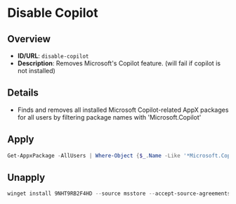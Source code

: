 # Disable Copilot

## Overview
- **ID/URL**: `disable-copilot`
- **Description**: Removes Microsoft's Copilot feature. (will fail if copilot is not installed)





## Details

- Finds and removes all installed Microsoft Copilot-related AppX packages for all users by filtering package names with 'Microsoft.Copilot'





## Apply

```powershell { .no-copy }  
Get-AppxPackage -AllUsers | Where-Object {$_.Name -Like '*Microsoft.Copilot*'} | Remove-AppxPackage -ErrorAction Continue
```

## Unapply

```powershell
winget install 9NHT9RB2F4HD --source msstore --accept-source-agreements --accept-package-agreements
```
